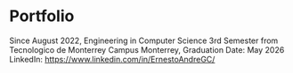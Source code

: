 # Portfolio
Since August 2022, Engineering in Computer Science 3rd Semester from Tecnologico de Monterrey Campus Monterrey, Graduation Date: May 2026
LinkedIn: https://www.linkedin.com/in/ErnestoAndreGC/
